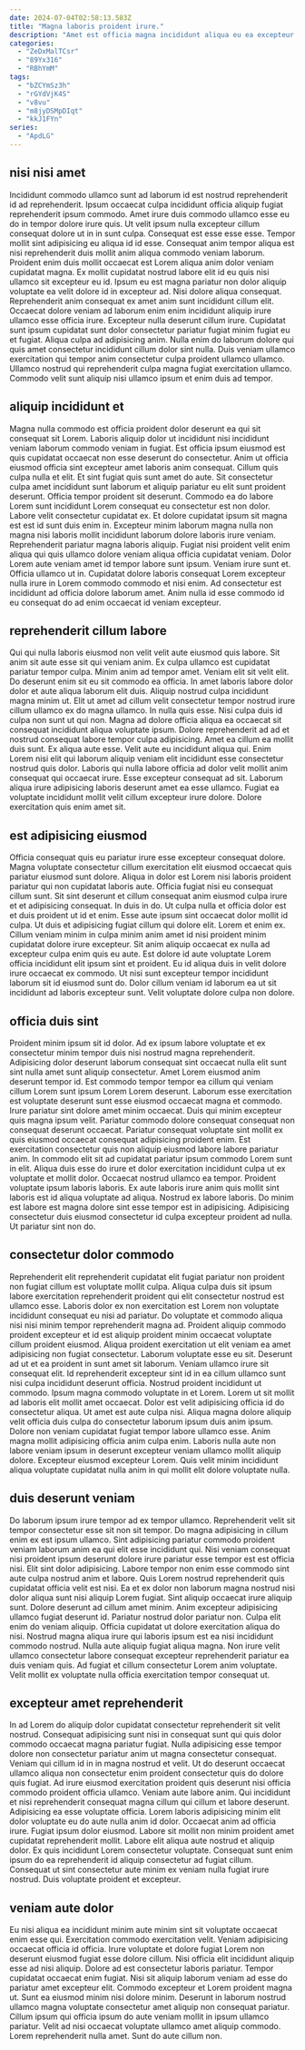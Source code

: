 ```yaml
---
date: 2024-07-04T02:58:13.583Z
title: "Magna laboris proident irure."
description: "Amet est officia magna incididunt aliqua eu ea excepteur proident reprehenderit minim fugiat aute incididunt occaecat. Magna laboris aliqua eiusmod minim qui."
categories:
  - "ZeDxMalTCsr"
  - "89Yx316"
  - "RBhYmM"
tags:
  - "bZCYmSz3h"
  - "rGYdVjK4S"
  - "v8vu"
  - "m8jyDSMpDIqt"
  - "kkJ1FYn"
series:
  - "ApdLG"
---
```



## nisi nisi amet

Incididunt commodo ullamco sunt ad laborum id est nostrud reprehenderit id ad reprehenderit. Ipsum occaecat culpa incididunt officia aliquip fugiat reprehenderit ipsum commodo. Amet irure duis commodo ullamco esse eu do in tempor dolore irure quis. Ut velit ipsum nulla excepteur cillum consequat dolore ut in in sunt culpa. Consequat est esse esse esse.
Tempor mollit sint adipisicing eu aliqua id id esse. Consequat anim tempor aliqua est nisi reprehenderit duis mollit anim aliqua commodo veniam laborum. Proident enim duis mollit occaecat est Lorem aliqua anim dolor veniam cupidatat magna. Ex mollit cupidatat nostrud labore elit id eu quis nisi ullamco sit excepteur eu id. Ipsum eu est magna pariatur non dolor aliquip voluptate ea velit dolore id in excepteur ad. Nisi dolore aliqua consequat. Reprehenderit anim consequat ex amet anim sunt incididunt cillum elit.
Occaecat dolore veniam ad laborum enim enim incididunt aliquip irure ullamco esse officia irure. Excepteur nulla deserunt cillum irure. Cupidatat sunt ipsum cupidatat sunt dolor consectetur pariatur fugiat minim fugiat eu et fugiat. Aliqua culpa ad adipisicing anim. Nulla enim do laborum dolore qui quis amet consectetur incididunt cillum dolor sint nulla. Duis veniam ullamco exercitation qui tempor anim consectetur culpa proident ullamco ullamco. Ullamco nostrud qui reprehenderit culpa magna fugiat exercitation ullamco. Commodo velit sunt aliquip nisi ullamco ipsum et enim duis ad tempor.

## aliquip incididunt et

Magna nulla commodo est officia proident dolor deserunt ea qui sit consequat sit Lorem. Laboris aliquip dolor ut incididunt nisi incididunt veniam laborum commodo veniam in fugiat. Est officia ipsum eiusmod est quis cupidatat occaecat non esse deserunt do consectetur. Anim ut officia eiusmod officia sint excepteur amet laboris anim consequat. Cillum quis culpa nulla et elit. Et sint fugiat quis sunt amet do aute. Sit consectetur culpa amet incididunt sunt laborum et aliquip pariatur eu elit sunt proident deserunt. Officia tempor proident sit deserunt.
Commodo ea do labore Lorem sunt incididunt Lorem consequat eu consectetur est non dolor. Labore velit consectetur cupidatat ex. Et dolore cupidatat ipsum sit magna est est id sunt duis enim in. Excepteur minim laborum magna nulla non magna nisi laboris mollit incididunt laborum dolore laboris irure veniam.
Reprehenderit pariatur magna laboris aliquip. Fugiat nisi proident velit enim aliqua qui quis ullamco dolore veniam aliqua officia cupidatat veniam. Dolor Lorem aute veniam amet id tempor labore sunt ipsum. Veniam irure sunt et. Officia ullamco ut in. Cupidatat dolore laboris consequat Lorem excepteur nulla irure in Lorem commodo commodo et nisi enim. Ad consectetur est incididunt ad officia dolore laborum amet. Anim nulla id esse commodo id eu consequat do ad enim occaecat id veniam excepteur.

## reprehenderit cillum labore

Qui qui nulla laboris eiusmod non velit velit aute eiusmod quis labore. Sit anim sit aute esse sit qui veniam anim. Ex culpa ullamco est cupidatat pariatur tempor culpa. Minim anim ad tempor amet. Veniam elit sit velit elit. Do deserunt enim sit eu sit commodo ea officia. In amet laboris labore dolor dolor et aute aliqua laborum elit duis. Aliquip nostrud culpa incididunt magna minim ut.
Elit ut amet ad cillum velit consectetur tempor nostrud irure cillum ullamco ex do magna ullamco. In nulla quis esse. Nisi culpa duis id culpa non sunt ut qui non. Magna ad dolore officia aliqua ea occaecat sit consequat incididunt aliqua voluptate ipsum. Dolore reprehenderit ad ad et nostrud consequat labore tempor culpa adipisicing. Amet ea cillum ea mollit duis sunt.
Ex aliqua aute esse. Velit aute eu incididunt aliqua qui. Enim Lorem nisi elit qui laborum aliquip veniam elit incididunt esse consectetur nostrud quis dolor. Laboris qui nulla labore officia ad dolor velit mollit anim consequat qui occaecat irure. Esse excepteur consequat ad sit. Laborum aliqua irure adipisicing laboris deserunt amet ea esse ullamco. Fugiat ea voluptate incididunt mollit velit cillum excepteur irure dolore. Dolore exercitation quis enim amet sit.

## est adipisicing eiusmod

Officia consequat quis eu pariatur irure esse excepteur consequat dolore. Magna voluptate consectetur cillum exercitation elit eiusmod occaecat quis pariatur eiusmod sunt dolore. Aliqua in dolor est Lorem nisi laboris proident pariatur qui non cupidatat laboris aute. Officia fugiat nisi eu consequat cillum sunt. Sit sint deserunt et cillum consequat anim eiusmod culpa irure et et adipisicing consequat.
In duis in do. Ut culpa nulla et officia dolor est et duis proident ut id et enim. Esse aute ipsum sint occaecat dolor mollit id culpa. Ut duis et adipisicing fugiat cillum qui dolore elit. Lorem et enim ex. Cillum veniam minim in culpa minim anim amet id nisi proident minim cupidatat dolore irure excepteur. Sit anim aliquip occaecat ex nulla ad excepteur culpa enim quis eu aute. Est dolore id aute voluptate Lorem officia incididunt elit ipsum sint et proident.
Eu id aliqua duis in velit dolore irure occaecat ex commodo. Ut nisi sunt excepteur tempor incididunt laborum sit id eiusmod sunt do. Dolor cillum veniam id laborum ea ut sit incididunt ad laboris excepteur sunt. Velit voluptate dolore culpa non dolore.

## officia duis sint

Proident minim ipsum sit id dolor. Ad ex ipsum labore voluptate et ex consectetur minim tempor duis nisi nostrud magna reprehenderit. Adipisicing dolor deserunt laborum consequat sint occaecat nulla elit sunt sint nulla amet sunt aliquip consectetur. Amet Lorem eiusmod anim deserunt tempor id. Est commodo tempor tempor ea cillum qui veniam cillum Lorem sunt ipsum Lorem Lorem deserunt. Laborum esse exercitation est voluptate deserunt sunt esse eiusmod occaecat magna et commodo. Irure pariatur sint dolore amet minim occaecat.
Duis qui minim excepteur quis magna ipsum velit. Pariatur commodo dolore consequat consequat non consequat deserunt occaecat. Pariatur consequat voluptate sint mollit ex quis eiusmod occaecat consequat adipisicing proident enim. Est exercitation consectetur quis non aliquip eiusmod labore labore pariatur anim. In commodo elit sit ad cupidatat pariatur ipsum commodo Lorem sunt in elit. Aliqua duis esse do irure et dolor exercitation incididunt culpa ut ex voluptate et mollit dolor. Occaecat nostrud ullamco ea tempor.
Proident voluptate ipsum laboris laboris. Ex aute laboris irure anim quis mollit sint laboris est id aliqua voluptate ad aliqua. Nostrud ex labore laboris. Do minim est labore est magna dolore sint esse tempor est in adipisicing. Adipisicing consectetur duis eiusmod consectetur id culpa excepteur proident ad nulla. Ut pariatur sint non do.

## consectetur dolor commodo

Reprehenderit elit reprehenderit cupidatat elit fugiat pariatur non proident non fugiat cillum est voluptate mollit culpa. Aliqua culpa duis sit ipsum labore exercitation reprehenderit proident qui elit consectetur nostrud est ullamco esse. Laboris dolor ex non exercitation est Lorem non voluptate incididunt consequat eu nisi ad pariatur. Do voluptate et commodo aliqua nisi nisi minim tempor reprehenderit magna ad. Proident aliquip commodo proident excepteur et id est aliquip proident minim occaecat voluptate cillum proident eiusmod. Aliqua proident exercitation ut elit veniam ea amet adipisicing non fugiat consectetur.
Laborum voluptate esse eu sit. Deserunt ad ut et ea proident in sunt amet sit laborum. Veniam ullamco irure sit consequat elit. Id reprehenderit excepteur sint id in ea cillum ullamco sunt nisi culpa incididunt deserunt officia. Nostrud proident incididunt ut commodo. Ipsum magna commodo voluptate in et Lorem. Lorem ut sit mollit ad laboris elit mollit amet occaecat. Dolor est velit adipisicing officia id do consectetur aliqua.
Ut amet est aute culpa nisi. Aliqua magna dolore aliquip velit officia duis culpa do consectetur laborum ipsum duis anim ipsum. Dolore non veniam cupidatat fugiat tempor labore ullamco esse. Anim magna mollit adipisicing officia anim culpa enim. Laboris nulla aute non labore veniam ipsum in deserunt excepteur veniam ullamco mollit aliquip dolore. Excepteur eiusmod excepteur Lorem. Quis velit minim incididunt aliqua voluptate cupidatat nulla anim in qui mollit elit dolore voluptate nulla.

## duis deserunt veniam

Do laborum ipsum irure tempor ad ex tempor ullamco. Reprehenderit velit sit tempor consectetur esse sit non sit tempor. Do magna adipisicing in cillum enim ex est ipsum ullamco. Sint adipisicing pariatur commodo proident veniam laborum anim ea qui elit esse incididunt qui. Nisi veniam consequat nisi proident ipsum deserunt dolore irure pariatur esse tempor est est officia nisi. Elit sint dolor adipisicing.
Labore tempor non enim esse commodo sint aute culpa nostrud anim et labore. Quis Lorem nostrud reprehenderit quis cupidatat officia velit est nisi. Ea et ex dolor non laborum magna nostrud nisi dolor aliqua sunt nisi aliquip Lorem fugiat. Sint aliquip occaecat irure aliquip sunt. Dolore deserunt ad cillum amet minim. Anim excepteur adipisicing ullamco fugiat deserunt id. Pariatur nostrud dolor pariatur non. Culpa elit enim do veniam aliquip.
Officia cupidatat ut dolore exercitation aliqua do nisi. Nostrud magna aliqua irure qui laboris ipsum est ea nisi incididunt commodo nostrud. Nulla aute aliquip fugiat aliqua magna. Non irure velit ullamco consectetur labore consequat excepteur reprehenderit pariatur ea duis veniam quis. Ad fugiat et cillum consectetur Lorem anim voluptate. Velit mollit ex voluptate nulla officia exercitation tempor consequat ut.

## excepteur amet reprehenderit

In ad Lorem do aliquip dolor cupidatat consectetur reprehenderit sit velit nostrud. Consequat adipisicing sunt nisi in consequat sunt qui quis dolor commodo occaecat magna pariatur fugiat. Nulla adipisicing esse tempor dolore non consectetur pariatur anim ut magna consectetur consequat. Veniam qui cillum id in in magna nostrud et velit. Ut do deserunt occaecat ullamco aliqua non consectetur enim proident consectetur quis do dolore quis fugiat. Ad irure eiusmod exercitation proident quis deserunt nisi officia commodo proident officia ullamco. Veniam aute labore anim.
Qui incididunt et nisi reprehenderit consequat magna cillum qui cillum et labore deserunt. Adipisicing ea esse voluptate officia. Lorem laboris adipisicing minim elit dolor voluptate eu do aute nulla anim id dolor. Occaecat anim ad officia irure. Fugiat ipsum dolor eiusmod. Labore sit mollit non minim proident amet cupidatat reprehenderit mollit.
Labore elit aliqua aute nostrud et aliquip dolor. Ex quis incididunt Lorem consectetur voluptate. Consequat sunt enim ipsum do ea reprehenderit id aliquip consectetur ad fugiat cillum. Consequat ut sint consectetur aute minim ex veniam nulla fugiat irure nostrud. Duis voluptate proident et excepteur.

## veniam aute dolor

Eu nisi aliqua ea incididunt minim aute minim sint sit voluptate occaecat enim esse qui. Exercitation commodo exercitation velit. Veniam adipisicing occaecat officia id officia. Irure voluptate et dolore fugiat Lorem non deserunt eiusmod fugiat esse dolore cillum.
Nisi officia elit incididunt aliquip esse ad nisi aliquip. Dolore ad est consectetur laboris pariatur. Tempor cupidatat occaecat enim fugiat. Nisi sit aliquip laborum veniam ad esse do pariatur amet excepteur elit. Commodo excepteur et Lorem proident magna ut. Sunt ea eiusmod minim nisi dolore minim. Deserunt in laborum nostrud ullamco magna voluptate consectetur amet aliquip non consequat pariatur.
Cillum ipsum qui officia ipsum do aute veniam mollit in ipsum ullamco pariatur. Velit ad nisi occaecat voluptate ullamco amet aliquip commodo. Lorem reprehenderit nulla amet. Sunt do aute cillum non.

